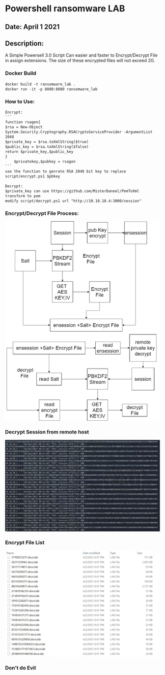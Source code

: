 # Powershell ransomware LAB
## Date: April 1 2021 

## Description:
A Simple Powersell 3.0 Script Can easier and faster to Encrypt/Decrypt File in assign extensions.
The size of these encrypted files will not exceed 2G.
### Docker Build
	docker build -t ransomware_lab .
	docker run -it -p 8080:8080 ransomware_lab
### How to Use:
	Encrypt:
	```
	function rsagen{
	$rsa = New-Object System.Security.Cryptography.RSACryptoServiceProvider -ArgumentList 2048
	$private_key = $rsa.toXmlString($true)
	$public_key = $rsa.toXmlString($false)
	return $private_key,$public_key
	}
		$privatekey,$pubkey = rsagen
	```
	use the function to genrate RSA 2048 bit key to replace script/encrypt.ps1 $pbkey

	Decrypt:
	$private_key can use https://github.com/MisterDaneel/PemToXml transform to pem 
	modify script/decrypt.ps1 url "http://10.10.10.4:3000/session"		
### Encrypt/Decrypt File Process:
![](https://raw.githubusercontent.com/kosh-cyber/powershell_ransomware_lab/main/Encrypt-Decrypt.png)
### Decrypt Session from remote host
![](https://raw.githubusercontent.com/kosh-cyber/powershell_ransomware_lab/main/decryptsession.JPG)
### Encrypt File List
![](https://raw.githubusercontent.com/kosh-cyber/powershell_ransomware_lab/main/encryptfile.JPG)
### Don't do Evil
